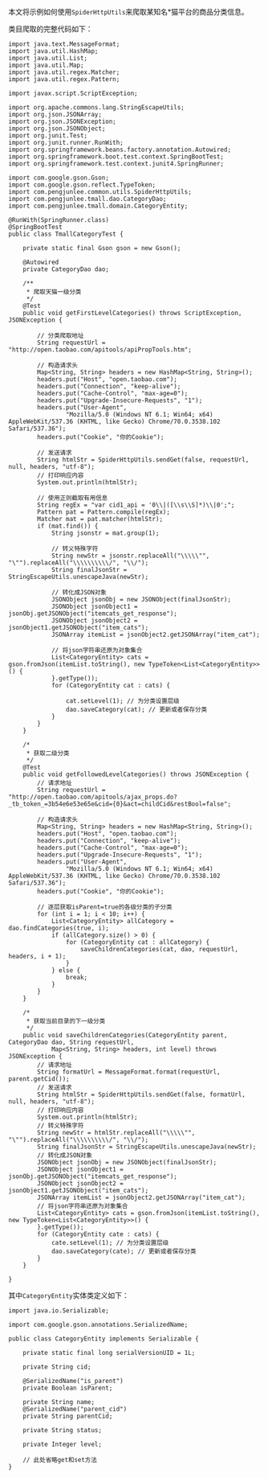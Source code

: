 本文将示例如何使用`SpiderHttpUtils`来爬取某知名*猫平台的商品分类信息。

类目爬取的完整代码如下：

	import java.text.MessageFormat;
	import java.util.HashMap;
	import java.util.List;
	import java.util.Map;
	import java.util.regex.Matcher;
	import java.util.regex.Pattern;
	 
	import javax.script.ScriptException;
	 
	import org.apache.commons.lang.StringEscapeUtils;
	import org.json.JSONArray;
	import org.json.JSONException;
	import org.json.JSONObject;
	import org.junit.Test;
	import org.junit.runner.RunWith;
	import org.springframework.beans.factory.annotation.Autowired;
	import org.springframework.boot.test.context.SpringBootTest;
	import org.springframework.test.context.junit4.SpringRunner;
	 
	import com.google.gson.Gson;
	import com.google.gson.reflect.TypeToken;
	import com.pengjunlee.common.utils.SpiderHttpUtils;
	import com.pengjunlee.tmall.dao.CategoryDao;
	import com.pengjunlee.tmall.domain.CategoryEntity;
	 
	@RunWith(SpringRunner.class)
	@SpringBootTest
	public class TmallCategoryTest {
	 
		private static final Gson gson = new Gson();
	 
		@Autowired
		private CategoryDao dao;
	 
		/**
		 * 爬取天猫一级分类
		 */
		@Test
		public void getFirstLevelCategories() throws ScriptException, JSONException {
	 
			// 分类爬取地址
			String requestUrl = "http://open.taobao.com/apitools/apiPropTools.htm";
	 
			// 构造请求头
			Map<String, String> headers = new HashMap<String, String>();
			headers.put("Host", "open.taobao.com");
			headers.put("Connection", "keep-alive");
			headers.put("Cache-Control", "max-age=0");
			headers.put("Upgrade-Insecure-Requests", "1");
			headers.put("User-Agent",
					"Mozilla/5.0 (Windows NT 6.1; Win64; x64) AppleWebKit/537.36 (KHTML, like Gecko) Chrome/70.0.3538.102 Safari/537.36");
			headers.put("Cookie", "你的Cookie");
	 
			// 发送请求
			String htmlStr = SpiderHttpUtils.sendGet(false, requestUrl, null, headers, "utf-8");
			// 打印响应内容
			System.out.println(htmlStr);
	 
			// 使用正则截取有用信息
			String regEx = "var cid1_api = '0\\|([\\s\\S]*)\\|0';";
			Pattern pat = Pattern.compile(regEx);
			Matcher mat = pat.matcher(htmlStr);
			if (mat.find()) {
				String jsonstr = mat.group(1);
	 
				// 转义特殊字符
				String newStr = jsonstr.replaceAll("\\\\\"", "\"").replaceAll("\\\\\\\\\\/", "\\/");
				String finalJsonStr = StringEscapeUtils.unescapeJava(newStr);
	 
				// 转化成JSON对象
				JSONObject jsonObj = new JSONObject(finalJsonStr);
				JSONObject jsonObject1 = jsonObj.getJSONObject("itemcats_get_response");
				JSONObject jsonObject2 = jsonObject1.getJSONObject("item_cats");
				JSONArray itemList = jsonObject2.getJSONArray("item_cat");
	 
				// 将json字符串还原为对象集合
				List<CategoryEntity> cats = gson.fromJson(itemList.toString(), new TypeToken<List<CategoryEntity>>() {
				}.getType());
				for (CategoryEntity cat : cats) {
	 
					cat.setLevel(1); // 为分类设置层级
					dao.saveCategory(cat); // 更新或者保存分类
				}
			}
		}
	 
		/*
		 * 获取二级分类
		 */
		@Test
		public void getFollowedLevelCategories() throws JSONException {
			// 请求地址
			String requestUrl = "http://open.taobao.com/apitools/ajax_props.do?_tb_token_=3b54e6e53e65e&cid={0}&act=childCid&restBool=false";
	 
			// 构造请求头
			Map<String, String> headers = new HashMap<String, String>();
			headers.put("Host", "open.taobao.com");
			headers.put("Connection", "keep-alive");
			headers.put("Cache-Control", "max-age=0");
			headers.put("Upgrade-Insecure-Requests", "1");
			headers.put("User-Agent",
					"Mozilla/5.0 (Windows NT 6.1; Win64; x64) AppleWebKit/537.36 (KHTML, like Gecko) Chrome/70.0.3538.102 Safari/537.36");
			headers.put("Cookie", "你的Cookie");
	 
			// 逐层获取isParent=true的各级分类的子分类
			for (int i = 1; i < 10; i++) {
				List<CategoryEntity> allCategory = dao.findCategories(true, i);
				if (allCategory.size() > 0) {
					for (CategoryEntity cat : allCategory) {
						saveChildrenCategories(cat, dao, requestUrl, headers, i + 1);
					}
				} else {
					break;
				}
			}
		}
	 
		/*
		 * 获取当前目录的下一级分类
		 */
		public void saveChildrenCategories(CategoryEntity parent, CategoryDao dao, String requestUrl,
				Map<String, String> headers, int level) throws JSONException {
			// 请求地址
			String formatUrl = MessageFormat.format(requestUrl, parent.getCid());
			// 发送请求
			String htmlStr = SpiderHttpUtils.sendGet(false, formatUrl, null, headers, "utf-8");
			// 打印响应内容
			System.out.println(htmlStr);
			// 转义特殊字符
			String newStr = htmlStr.replaceAll("\\\\\"", "\"").replaceAll("\\\\\\\\\\/", "\\/");
			String finalJsonStr = StringEscapeUtils.unescapeJava(newStr);
			// 转化成JSON对象
			JSONObject jsonObj = new JSONObject(finalJsonStr);
			JSONObject jsonObject1 = jsonObj.getJSONObject("itemcats_get_response");
			JSONObject jsonObject2 = jsonObject1.getJSONObject("item_cats");
			JSONArray itemList = jsonObject2.getJSONArray("item_cat");
			// 将json字符串还原为对象集合
			List<CategoryEntity> cats = gson.fromJson(itemList.toString(), new TypeToken<List<CategoryEntity>>() {
			}.getType());
			for (CategoryEntity cate : cats) {
				cate.setLevel(1); // 为分类设置层级
				dao.saveCategory(cate); // 更新或者保存分类
			}
		}
	 
	}

其中`CategoryEntity`实体类定义如下：

	import java.io.Serializable;
	 
	import com.google.gson.annotations.SerializedName;
	 
	public class CategoryEntity implements Serializable {
	 
		private static final long serialVersionUID = 1L;
	 
		private String cid;
	 
		@SerializedName("is_parent")
		private Boolean isParent;
	 
		private String name;
		@SerializedName("parent_cid")
		private String parentCid;
	 
		private String status;
	 
		private Integer level;
	 
		// 此处省略get和set方法
	}
 